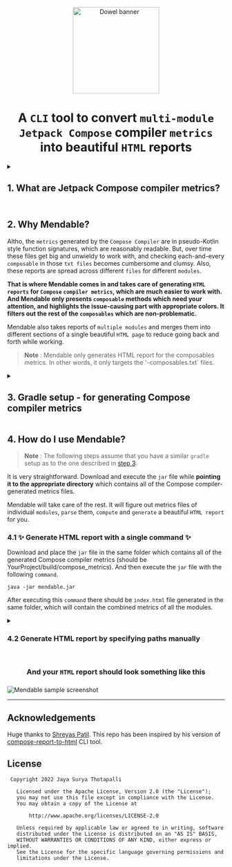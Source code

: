 <div align="center">

  <a>
    <picture>
      <source media="(prefers-color-scheme: dark)" srcset="https://user-images.githubusercontent.com/37530409/205920274-d4cd2c4e-92d9-40d8-ac0f-39e8374600d6.svg" height="200">
      <img alt="Dowel banner" src="https://user-images.githubusercontent.com/37530409/205920279-1c22ea9e-1f81-45d9-9994-01785e9ab473.svg" height="200">
    </picture>
  </a>

  <h1>A <code>CLI</code> tool to convert <code>multi-module</code></br><code>Jetpack Compose</code> compiler <code>metrics</code></br>into beautiful <code>HTML</code> reports</h1>


</div>

<details>
  <summary><h2>1. What are Jetpack Compose compiler metrics?<h2/></summary>

The [`Compose`](https://developer.android.com/jetpack/compose) `Compiler plugin` can generate `reports/metrics` around certain Compose-specific concepts that can be useful in understanding what is happening with some of the `Compose` code at a fine-grained level.

It can output various performance-related `metrics` at build time, allowing us to peek behind the curtains and see where any potential `performance issues` are.

Read more [here](https://github.com/androidx/androidx/blob/androidx-main/compose/compiler/design/compiler-metrics.md)

</details>

## 2. Why Mendable?

Altho, the `metrics` generated by the `Compose Compiler` are in pseudo-Kotlin style function signatures, which are reasonably readable. But, over time these files get big and unwieldy to work with, and checking each-and-every `composable` in those `txt files` becomes cumbersome and clumsy. Also, these reports are spread across different `files` for different `modules`.

**That is where Mendable comes in and takes care of generating `HTML reports` for `Compose` `compiler metrics`, which are much easier to work with. And Mendable only presents `composable` methods which need your attention, and highlights the issue-causing part with appropriate colors. It filters out the rest of the `composables` which are non-problematic.**

Mendable also takes reports of `multiple modules` and merges them into different sections of a single beautiful `HTML page` to reduce going back and forth while working.

> **Note** : Mendable only generates HTML report for the composables metrics. In other words, it only targets the '<module>-composables.txt` files.

<details>
  <summary><h2>3. Gradle setup - for generating Compose compiler metrics</h2></summary>

Add the following lines to your **root project's** `build.gradle` file. This will direct the Compose compiler to generate metrics and save all of them into the **root project's** `build folder` (for all of the `modules`).

<details open>
  <summary><code>Groovy</code></summary>

``` groovy
subprojects {
    tasks.withType(org.jetbrains.kotlin.gradle.tasks.KotlinCompile).configureEach {
        kotlinOptions {
            // Trigger this with:
            // ./gradlew assembleRelease -PenableMultiModuleComposeReports=true --rerun-tasks
            if (project.findProperty("enableMultiModuleComposeReports") == "true") {
                freeCompilerArgs += ["-P", "plugin:androidx.compose.compiler.plugins.kotlin:reportsDestination=" + rootProject.buildDir.absolutePath + "/compose_metrics/"]
                freeCompilerArgs += ["-P", "plugin:androidx.compose.compiler.plugins.kotlin:metricsDestination=" + rootProject.buildDir.absolutePath + "/compose_metrics/"]
            }
        }
    }
}
```
</details>

<details>
  <summary><code>Kotlin scipt</code></summary>

```kotlin
allprojects {
    tasks.withType(org.jetbrains.kotlin.gradle.dsl.KotlinCompile::class.java).configureEach {
        kotlinOptions {
            // Trigger this with:
            // ./gradlew assembleRelease -PenableMultiModuleComposeReports=true --rerun-tasks
            if (project.findProperty("enableMultiModuleComposeReports") == "true") {
                freeCompilerArgs += listOf("-P", "plugin:androidx.compose.compiler.plugins.kotlin:reportsDestination=" + rootProject.buildDir.absolutePath + "/compose_metrics/")
                freeCompilerArgs += listOf("-P", "plugin:androidx.compose.compiler.plugins.kotlin:metricsDestination=" + rootProject.buildDir.absolutePath + "/compose_metrics/")
            }
        }
    }
}
```
</details>

With the above setup, you can generate Compose compiler metrics by executing the following `command` in the `terminal` window.

```
./gradlew assembleRelease -PenableMultiModuleComposeReports=true --rerun-tasks
```
</details>

## 4. How do I use Mendable?

> **Note** : The following steps assume that you have a similar `gradle` setup as to the one described in [step 3](https://github.com/jayasuryat/mendable#3-gradle-setup---for-generating-compose-compiler-metrics).

It is very straightforward. Download and execute the `jar` file while **pointing it to the appropriate directory** which contains all of the Compose compiler-generated metrics files.

Mendable will take care of the rest. It will figure out metrics files of individual `modules`, `parse` them, `compute` and `generate` a beautiful `HTML report` for you.

### 4.1 ✨ Generate HTML report with a single command ✨
Download and place the `jar` file in the same folder which contains all of the generated Compose compiler metrics (should be YourProject/build/compose_metrics). And then execute the `jar` file with the following `command`.
```
java -jar mendable.jar
```
After executing this `command` there should be `index.html` file generated in the same folder, which will contain the combined metrics of all the modules.

<details>
    <summary><h3>4.2 Generate HTML report by specifying paths manually</h3></summary>

While the above method is the easiest, and should work fine for most of the use cases, Mendable also supports reading and writing files to custom locations. The following are the supported options via `CLI arguments`.
```
java -jar mendable.jar
    --composablesReportsPath, -i  [Default value : <Current working dir>] -> Path to the directory containing all of the composables.txt files
    --htmlOutputPath, -o          [Default value : <Current working dir>] -> HTML output directory
    --outputName, -oName          [Default value : "index"]               -> Name of the output HTML file
    --help, -h                                                            -> Usage info
```
For example :
```
java -jar mendable.jar
    -i /Users/username/Desktop/Your-project/build/compose_metrics \
    -o /Users/username/Desktop/Reports \
    -oName Your-project-metrics \
```
For the above command, files will be `read` from '/Users/username/Desktop/Your-project/build/compose_metrics' and the `output` file will be `saved` at '/Users/username/Desktop/Reports' and that file will be `named` 'Your-project-metrics.html'.
</details>

<div align="center">
  <br>
  <h3>And your <code>HTML</code> report should look something like this<h3>
</div>

![Mendable sample screenshot](https://user-images.githubusercontent.com/37530409/205931460-f1b4191a-c3db-4758-af71-4bbe48b833d8.png)

---
## Acknowledgements
Huge thanks to [Shreyas Patil](https://github.com/PatilShreyas). This repo has been inspired by his version of [compose-report-to-html](https://github.com/PatilShreyas/compose-report-to-html) CLI tool.

## License
```
 Copyright 2022 Jaya Surya Thotapalli

   Licensed under the Apache License, Version 2.0 (the "License");
   you may not use this file except in compliance with the License.
   You may obtain a copy of the License at

       http://www.apache.org/licenses/LICENSE-2.0

   Unless required by applicable law or agreed to in writing, software
   distributed under the License is distributed on an "AS IS" BASIS,
   WITHOUT WARRANTIES OR CONDITIONS OF ANY KIND, either express or implied.
   See the License for the specific language governing permissions and
   limitations under the License.
```
